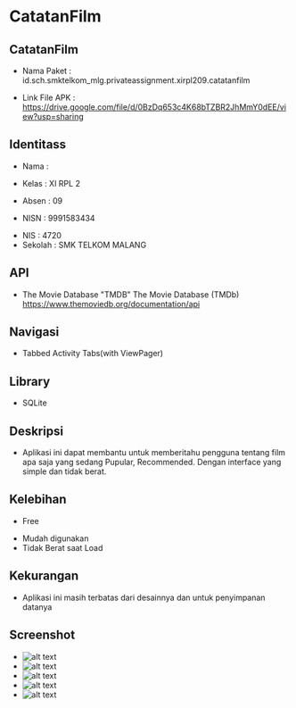 # CatatanFilm


## CatatanFilm
+ Nama Paket    : id.sch.smktelkom_mlg.privateassignment.xirpl209.catatanfilm
- Link File APK : https://drive.google.com/file/d/0BzDq653c4K68bTZBR2JhMmY0dEE/view?usp=sharing

## Identitass
+ Nama          : 
- Kelas         : XI RPL 2
+ Absen         : 09
- NISN          : 9991583434
+ NIS           : 4720
+ Sekolah       : SMK TELKOM MALANG

## API
+ The Movie Database "TMDB" The Movie Database (TMDb) https://www.themoviedb.org/documentation/api

## Navigasi
+ Tabbed Activity Tabs(with ViewPager)

## Library
+ SQLite

## Deskripsi
+ Aplikasi ini dapat membantu untuk memberitahu pengguna tentang film apa saja yang sedang Pupular, Recommended. Dengan interface yang simple dan tidak berat.

## Kelebihan
+ Free
- Mudah digunakan
- Tidak Berat saat Load

## Kekurangan
+ Aplikasi ini masih terbatas dari desainnya dan untuk penyimpanan datanya

## Screenshot
+ ![alt text](https://github.com/herlambangsb/CatatanFilm/blob/master/1.PNG")
+ ![alt text](https://github.com/herlambangsb/CatatanFilm/blob/master/2.PNG")
+ ![alt text](https://github.com/herlambangsb/CatatanFilm/blob/master/3.PNG")
+ ![alt text](https://github.com/herlambangsb/CatatanFilm/blob/master/4.PNG")
+ ![alt text](https://github.com/herlambangsb/CatatanFilm/blob/master/5.PNG")
